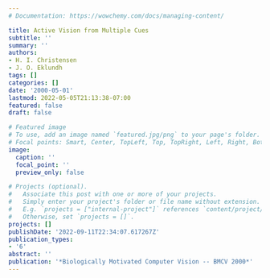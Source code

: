 ```yaml
---
# Documentation: https://wowchemy.com/docs/managing-content/

title: Active Vision from Multiple Cues
subtitle: ''
summary: ''
authors:
- H. I. Christensen
- J. O. Eklundh
tags: []
categories: []
date: '2000-05-01'
lastmod: 2022-05-05T21:13:38-07:00
featured: false
draft: false

# Featured image
# To use, add an image named `featured.jpg/png` to your page's folder.
# Focal points: Smart, Center, TopLeft, Top, TopRight, Left, Right, BottomLeft, Bottom, BottomRight.
image:
  caption: ''
  focal_point: ''
  preview_only: false

# Projects (optional).
#   Associate this post with one or more of your projects.
#   Simply enter your project's folder or file name without extension.
#   E.g. `projects = ["internal-project"]` references `content/project/deep-learning/index.md`.
#   Otherwise, set `projects = []`.
projects: []
publishDate: '2022-09-11T22:34:07.617267Z'
publication_types:
- '6'
abstract: ''
publication: '*Biologically Motivated Computer Vision -- BMCV 2000*'
---
```

